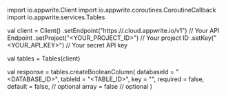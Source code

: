 import io.appwrite.Client
import io.appwrite.coroutines.CoroutineCallback
import io.appwrite.services.Tables

val client = Client()
    .setEndpoint("https://<REGION>.cloud.appwrite.io/v1") // Your API Endpoint
    .setProject("<YOUR_PROJECT_ID>") // Your project ID
    .setKey("<YOUR_API_KEY>") // Your secret API key

val tables = Tables(client)

val response = tables.createBooleanColumn(
    databaseId = "<DATABASE_ID>",
    tableId = "<TABLE_ID>",
    key = "",
    required = false,
    default = false, // optional
    array = false // optional
)
